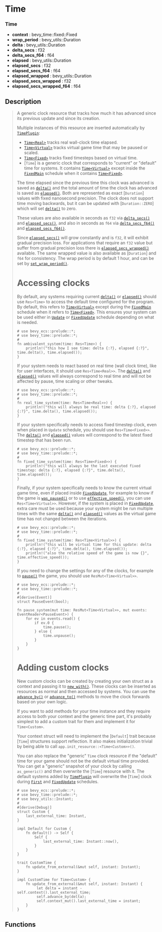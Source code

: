 # Time<Fixed>

### Time

- **context** : bevy\_time::fixed::Fixed
- **wrap\_period** : bevy\_utils::Duration
- **delta** : bevy\_utils::Duration
- **delta\_secs** : f32
- **delta\_secs\_f64** : f64
- **elapsed** : bevy\_utils::Duration
- **elapsed\_secs** : f32
- **elapsed\_secs\_f64** : f64
- **elapsed\_wrapped** : bevy\_utils::Duration
- **elapsed\_secs\_wrapped** : f32
- **elapsed\_secs\_wrapped\_f64** : f64

## Description

>  A generic clock resource that tracks how much it has advanced since its
>  previous update and since its creation.
> 
>  Multiple instances of this resource are inserted automatically by
>  [`TimePlugin`](crate::TimePlugin):
> 
>  - [`Time<Real>`](crate::real::Real) tracks real wall-clock time elapsed.
>  - [`Time<Virtual>`](crate::virt::Virtual) tracks virtual game time that may
>    be paused or scaled.
>  - [`Time<Fixed>`](crate::fixed::Fixed) tracks fixed timesteps based on
>    virtual time.
>  - [`Time`] is a generic clock that corresponds to "current" or "default"
>    time for systems. It contains [`Time<Virtual>`](crate::virt::Virtual)
>    except inside the [`FixedMain`](bevy_app::FixedMain) schedule when it
>    contains [`Time<Fixed>`](crate::fixed::Fixed).
> 
>  The time elapsed since the previous time this clock was advanced is saved as
>  [`delta()`](Time::delta) and the total amount of time the clock has advanced
>  is saved as [`elapsed()`](Time::elapsed). Both are represented as exact
>  [`Duration`] values with fixed nanosecond precision. The clock does not
>  support time moving backwards, but it can be updated with [`Duration::ZERO`]
>  which will set [`delta()`](Time::delta) to zero.
> 
>  These values are also available in seconds as `f32` via
>  [`delta_secs()`](Time::delta_secs) and
>  [`elapsed_secs()`](Time::elapsed_secs), and also in seconds as `f64`
>  via [`delta_secs_f64()`](Time::delta_secs_f64) and
>  [`elapsed_secs_f64()`](Time::elapsed_secs_f64).
> 
>  Since [`elapsed_secs()`](Time::elapsed_secs) will grow constantly and
>  is `f32`, it will exhibit gradual precision loss. For applications that
>  require an `f32` value but suffer from gradual precision loss there is
>  [`elapsed_secs_wrapped()`](Time::elapsed_secs_wrapped) available. The
>  same wrapped value is also available as [`Duration`] and `f64` for
>  consistency. The wrap period is by default 1 hour, and can be set by
>  [`set_wrap_period()`](Time::set_wrap_period).
> 
>  # Accessing clocks
> 
>  By default, any systems requiring current [`delta()`](Time::delta) or
>  [`elapsed()`](Time::elapsed) should use `Res<Time>` to access the default
>  time configured for the program. By default, this refers to
>  [`Time<Virtual>`](crate::virt::Virtual) except during the
>  [`FixedMain`](bevy_app::FixedMain) schedule when it refers to
>  [`Time<Fixed>`](crate::fixed::Fixed). This ensures your system can be used
>  either in [`Update`](bevy_app::Update) or
>  [`FixedUpdate`](bevy_app::FixedUpdate) schedule depending on what is needed.
> 
>  ```
>  # use bevy_ecs::prelude::*;
>  # use bevy_time::prelude::*;
>  #
>  fn ambivalent_system(time: Res<Time>) {
>      println!("this how I see time: delta {:?}, elapsed {:?}", time.delta(), time.elapsed());
>  }
>  ```
> 
>  If your system needs to react based on real time (wall clock time), like for
>  user interfaces, it should use `Res<Time<Real>>`. The
>  [`delta()`](Time::delta) and [`elapsed()`](Time::elapsed) values will always
>  correspond to real time and will not be affected by pause, time scaling or
>  other tweaks.
> 
>  ```
>  # use bevy_ecs::prelude::*;
>  # use bevy_time::prelude::*;
>  #
>  fn real_time_system(time: Res<Time<Real>>) {
>      println!("this will always be real time: delta {:?}, elapsed {:?}", time.delta(), time.elapsed());
>  }
>  ```
> 
>  If your system specifically needs to access fixed timestep clock, even when
>  placed in `Update` schedule, you should use `Res<Time<Fixed>>`. The
>  [`delta()`](Time::delta) and [`elapsed()`](Time::elapsed) values will
>  correspond to the latest fixed timestep that has been run.
> 
>  ```
>  # use bevy_ecs::prelude::*;
>  # use bevy_time::prelude::*;
>  #
>  fn fixed_time_system(time: Res<Time<Fixed>>) {
>      println!("this will always be the last executed fixed timestep: delta {:?}, elapsed {:?}", time.delta(), time.elapsed());
>  }
>  ```
> 
>  Finally, if your system specifically needs to know the current virtual game
>  time, even if placed inside [`FixedUpdate`](bevy_app::FixedUpdate), for
>  example to know if the game is [`was_paused()`](Time::was_paused) or to use
>  [`effective_speed()`](Time::effective_speed), you can use
>  `Res<Time<Virtual>>`. However, if the system is placed in
>  [`FixedUpdate`](bevy_app::FixedUpdate), extra care must be used because your
>  system might be run multiple times with the same [`delta()`](Time::delta)
>  and [`elapsed()`](Time::elapsed) values as the virtual game time has not
>  changed between the iterations.
> 
>  ```
>  # use bevy_ecs::prelude::*;
>  # use bevy_time::prelude::*;
>  #
>  fn fixed_time_system(time: Res<Time<Virtual>>) {
>      println!("this will be virtual time for this update: delta {:?}, elapsed {:?}", time.delta(), time.elapsed());
>      println!("also the relative speed of the game is now {}", time.effective_speed());
>  }
>  ```
> 
>  If you need to change the settings for any of the clocks, for example to
>  [`pause()`](Time::pause) the game, you should use `ResMut<Time<Virtual>>`.
> 
>  ```
>  # use bevy_ecs::prelude::*;
>  # use bevy_time::prelude::*;
>  #
>  #[derive(Event)]
>  struct PauseEvent(bool);
> 
>  fn pause_system(mut time: ResMut<Time<Virtual>>, mut events: EventReader<PauseEvent>) {
>      for ev in events.read() {
>          if ev.0 {
>              time.pause();
>          } else {
>              time.unpause();
>          }
>      }
>  }
>  ```
> 
>  # Adding custom clocks
> 
>  New custom clocks can be created by creating your own struct as a context
>  and passing it to [`new_with()`](Time::new_with). These clocks can be
>  inserted as resources as normal and then accessed by systems. You can use
>  the [`advance_by()`](Time::advance_by) or [`advance_to()`](Time::advance_to)
>  methods to move the clock forwards based on your own logic.
> 
>  If you want to add methods for your time instance and they require access to
>  both your context and the generic time part, it's probably simplest to add a
>  custom trait for them and implement it for `Time<Custom>`.
> 
>  Your context struct will need to implement the [`Default`] trait because
>  [`Time`] structures support reflection. It also makes initialization trivial
>  by being able to call `app.init_resource::<Time<Custom>>()`.
> 
>  You can also replace the "generic" `Time` clock resource if the "default"
>  time for your game should not be the default virtual time provided. You can
>  get a "generic" snapshot of your clock by calling `as_generic()` and then
>  overwrite the [`Time`] resource with it. The default systems added by
>  [`TimePlugin`](crate::TimePlugin) will overwrite the [`Time`] clock during
>  [`First`](bevy_app::First) and [`FixedUpdate`](bevy_app::FixedUpdate)
>  schedules.
> 
>  ```
>  # use bevy_ecs::prelude::*;
>  # use bevy_time::prelude::*;
>  # use bevy_utils::Instant;
>  #
>  #[derive(Debug)]
>  struct Custom {
>      last_external_time: Instant,
>  }
> 
>  impl Default for Custom {
>      fn default() -> Self {
>          Self {
>              last_external_time: Instant::now(),
>          }
>      }
>  }
> 
>  trait CustomTime {
>      fn update_from_external(&mut self, instant: Instant);
>  }
> 
>  impl CustomTime for Time<Custom> {
>      fn update_from_external(&mut self, instant: Instant) {
>           let delta = instant - self.context().last_external_time;
>           self.advance_by(delta);
>           self.context_mut().last_external_time = instant;
>      }
>  }
>  ```

## Functions


